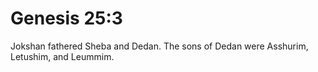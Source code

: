 # Genesis 25:3

Jokshan fathered Sheba and Dedan. The sons of Dedan were Asshurim, Letushim, and Leummim.
